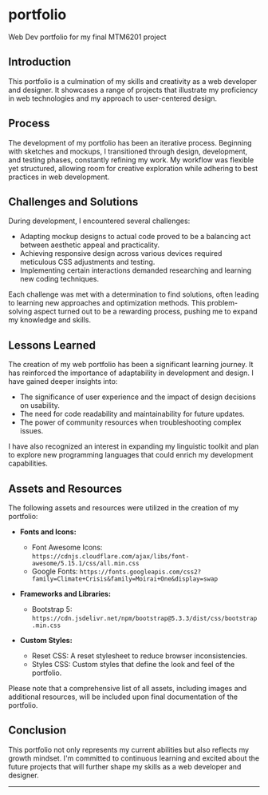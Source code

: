 # portfolio
Web Dev portfolio for my final MTM6201 project

## Introduction
This portfolio is a culmination of my skills and creativity as a web developer and designer. It showcases a range of projects that illustrate my proficiency in web technologies and my approach to user-centered design.

## Process
The development of my portfolio has been an iterative process. Beginning with sketches and mockups, I transitioned through design, development, and testing phases, constantly refining my work. My workflow was flexible yet structured, allowing room for creative exploration while adhering to best practices in web development.

## Challenges and Solutions
During development, I encountered several challenges:
- Adapting mockup designs to actual code proved to be a balancing act between aesthetic appeal and practicality.
- Achieving responsive design across various devices required meticulous CSS adjustments and testing.
- Implementing certain interactions demanded researching and learning new coding techniques.

Each challenge was met with a determination to find solutions, often leading to learning new approaches and optimization methods. This problem-solving aspect turned out to be a rewarding process, pushing me to expand my knowledge and skills.

## Lessons Learned
The creation of my web portfolio has been a significant learning journey. It has reinforced the importance of adaptability in development and design. I have gained deeper insights into:

- The significance of user experience and the impact of design decisions on usability.
- The need for code readability and maintainability for future updates.
- The power of community resources when troubleshooting complex issues.

I have also recognized an interest in expanding my linguistic toolkit and plan to explore new programming languages that could enrich my development capabilities.

## Assets and Resources
The following assets and resources were utilized in the creation of my portfolio:

- **Fonts and Icons:**
  - Font Awesome Icons: `https://cdnjs.cloudflare.com/ajax/libs/font-awesome/5.15.1/css/all.min.css`
  - Google Fonts: `https://fonts.googleapis.com/css2?family=Climate+Crisis&family=Moirai+One&display=swap`

- **Frameworks and Libraries:**
  - Bootstrap 5: `https://cdn.jsdelivr.net/npm/bootstrap@5.3.3/dist/css/bootstrap.min.css`

- **Custom Styles:**
  - Reset CSS: A reset stylesheet to reduce browser inconsistencies.
  - Styles CSS: Custom styles that define the look and feel of the portfolio.

Please note that a comprehensive list of all assets, including images and additional resources, will be included upon final documentation of the portfolio.

## Conclusion
This portfolio not only represents my current abilities but also reflects my growth mindset. I'm committed to continuous learning and excited about the future projects that will further shape my skills as a web developer and designer.

---
